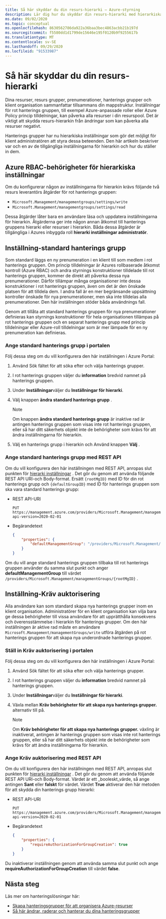 ```yaml
---
title: Så här skyddar du din resurs-hierarki – Azure-styrning
description: Lär dig hur du skyddar din resurs-hierarki med hierarkiska inställningar som inkluderar inställning av standard hanterings gruppen.
ms.date: 09/02/2020
ms.topic: conceptual
ms.openlocfilehash: 8630562786da922a36baa3bec4863acbb21b197d
ms.sourcegitcommit: f5580dd1d1799de15646e195f0120b9f9255617b
ms.translationtype: MT
ms.contentlocale: sv-SE
ms.lasthandoff: 09/29/2020
ms.locfileid: "91533987"
---
```

# <a name="how-to-protect-your-resource-hierarchy"></a>Så här skyddar du din resurs-hierarki

Dina resurser, resurs grupper, prenumerationer, hanterings grupper och klient organisation sammanfattar tillsammans din mappstruktur. Inställningar för rot hanterings gruppen, till exempel Azure-anpassade roller eller Azure Policy princip tilldelningar, kan påverka alla resurser i din resurspool. Det är viktigt att skydda resurs-hierarkin från ändringar som kan påverka alla resurser negativt.

Hanterings grupper har nu hierarkiska inställningar som gör det möjligt för klient administratören att styra dessa beteenden. Den här artikeln beskriver var och en av de tillgängliga inställningarna för hierarkin och hur du ställer in dem.

## <a name="azure-rbac-permissions-for-hierarchy-settings"></a>Azure RBAC-behörigheter för hierarkiska inställningar

Om du konfigurerar någon av inställningarna för hierarkin krävs följande två resurs leverantörs åtgärder för rot hanterings gruppen:

- `Microsoft.Management/managementgroups/settings/write`
- `Microsoft.Management/managementgroups/settings/read`

Dessa åtgärder låter bara en användare läsa och uppdatera inställningarna för hierarkin. Åtgärderna ger inte någon annan åtkomst till hanterings gruppens hierarki eller resurser i hierarkin. Båda dessa åtgärder är tillgängliga i Azures inbyggda roll **hierarki inställningar administratör**.

## <a name="setting---default-management-group"></a>Inställning-standard hanterings grupp

Som standard läggs en ny prenumeration i en klient till som medlem i rot hanterings gruppen. Om princip tilldelningar är Azures rollbaserade åtkomst kontroll (Azure RBAC) och andra styrnings konstruktioner tilldelade till rot hanterings gruppen, kommer de direkt att påverka dessa nya prenumerationer. Därför tillämpar många organisationer inte dessa konstruktioner i rot hanterings gruppen, även om det är den önskade platsen för att tilldela dem. I andra fall är en mer begränsande uppsättning kontroller önskade för nya prenumerationer, men ska inte tilldelas alla prenumerationer. Den här inställningen stöder båda användnings fall.

Genom att tillåta att standard hanterings gruppen för nya prenumerationer definieras kan styrnings konstruktioner för hela organisationen tillämpas på rot hanterings gruppen och en separat hanterings grupp med princip tilldelningar eller Azure-roll tilldelningar som är mer lämpade för en ny prenumeration kan definieras.

### <a name="set-default-management-group-in-portal"></a>Ange standard hanterings grupp i portalen

Följ dessa steg om du vill konfigurera den här inställningen i Azure Portal:

1. Använd Sök fältet för att söka efter och välja hanterings grupper.

1. I rot hanterings gruppen väljer du **information** bredvid namnet på hanterings gruppen.

1. Under **Inställningar**väljer du **Inställningar för hierarki**.

1. Välj knappen **ändra standard hanterings grupp** .

   > [!NOTE]
   > Om knappen **ändra standard hanterings grupp** är inaktive rad är antingen hanterings gruppen som visas inte rot hanterings gruppen, eller så har ditt säkerhets objekt inte de behörigheter som krävs för att ändra inställningarna för hierarkin.

1. Välj en hanterings grupp i hierarkin och Använd knappen **Välj** .

### <a name="set-default-management-group-with-rest-api"></a>Ange standard hanterings grupp med REST API

Om du vill konfigurera den här inställningen med REST API, anropas slut punkten för [hierarki inställningar](/rest/api/resources/hierarchysettings) . Det gör du genom att använda följande REST API URI-och Body-format. Ersätt `{rootMgID}` med ID för din rot hanterings grupp och `{defaultGroupID}` med ID för hanterings gruppen som ska vara standard hanterings grupp:

- REST API-URI

  ```http
  PUT https://management.azure.com/providers/Microsoft.Management/managementGroups/{rootMgID}/settings/default?api-version=2020-02-01
  ```

- Begärandetext

  ```json
  {
      "properties": {
          "defaultManagementGroup": "/providers/Microsoft.Management/managementGroups/{defaultGroupID}"
      }
  }
  ```

Om du vill ange standard hanterings gruppen tillbaka till rot hanterings gruppen använder du samma slut punkt och anger **defaultManagementGroup** till värdet `/providers/Microsoft.Management/managementGroups/{rootMgID}` .

## <a name="setting---require-authorization"></a>Inställning-Kräv auktorisering

Alla användare kan som standard skapa nya hanterings grupper inom en klient organisation. Administratörer för en klient organisation kan vilja bara ge dessa behörigheter till vissa användare för att upprätthålla konsekvens och överensstämmelse i hierarkin för hanterings grupper. Om den här inställningen är aktive rad måste en användare `Microsoft.Management/managementGroups/write` utföra åtgärden på rot hanterings gruppen för att skapa nya underordnade hanterings grupper.

### <a name="set-require-authorization-in-portal"></a>Ställ in Kräv auktorisering i portalen

Följ dessa steg om du vill konfigurera den här inställningen i Azure Portal:

1. Använd Sök fältet för att söka efter och välja hanterings grupper.

1. I rot hanterings gruppen väljer du **information** bredvid namnet på hanterings gruppen.

1. Under **Inställningar**väljer du **Inställningar för hierarki**.

1. Växla mellan **Kräv behörigheter för att skapa nya hanterings grupper.** alternativ till på.

   > [!NOTE]
   > Om **Kräv behörigheter för att skapa nya hanterings grupper.** växling är inaktiverat, antingen är hanterings gruppen som visas inte rot hanterings gruppen, eller så har ditt säkerhets objekt inte de behörigheter som krävs för att ändra inställningarna för hierarkin.

### <a name="set-require-authorization-with-rest-api"></a>Ange Kräv auktorisering med REST API

Om du vill konfigurera den här inställningen med REST API, anropas slut punkten för [hierarki inställningar](/rest/api/resources/hierarchysettings) . Det gör du genom att använda följande REST API URI-och Body-format. Värdet är ett _booleskt_värde, så ange antingen **Sant** eller **falskt** för värdet. Värdet **True** aktiverar den här metoden för att skydda din hanterings grupp hierarki:

- REST API-URI

  ```http
  PUT https://management.azure.com/providers/Microsoft.Management/managementGroups/{rootMgID}/settings/default?api-version=2020-02-01
  ```

- Begärandetext

  ```json
  {
      "properties": {
          "requireAuthorizationForGroupCreation": true
      }
  }
  ```

Du inaktiverar inställningen genom att använda samma slut punkt och ange **requireAuthorizationForGroupCreation** till värdet **false**.

## <a name="next-steps"></a>Nästa steg

Läs mer om hanteringslösningar här:

- [Skapa hanteringsgrupper för att organisera Azure-resurser](../create.md)
- [Så här ändrar, raderar och hanterar du dina hanteringsgrupper](../manage.md)
